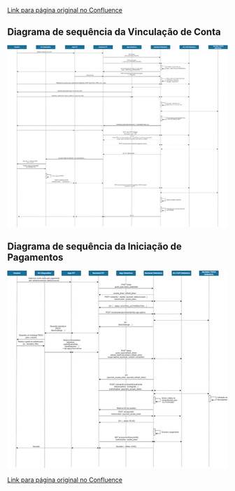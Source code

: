[Link para página original no Confluence](https://openfinancebrasil.atlassian.net/wiki/spaces/OF/pages/157450584)

## Diagrama de sequência da Vinculação de Conta

![att157843476](Diagrama%20de%20Sequ%c3%aancia%20-%20v1.0.0-rc.1%20-%20API%20Pagamentos%20sem%20Redirecionamento/attachments/DiagramaVinculacao_novo%20(1).png)
## Diagrama de sequência da Iniciação de Pagamentos

![att157843482](Diagrama%20de%20Sequ%c3%aancia%20-%20v1.0.0-rc.1%20-%20API%20Pagamentos%20sem%20Redirecionamento/attachments/DiagramaPagamento_novo%20(1).png)

[Link para página original no Confluence](https://openfinancebrasil.atlassian.net/wiki/spaces/OF/pages/157450584)